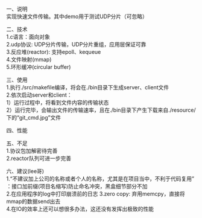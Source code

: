 一、说明  
    实现快速文件传输。其中demo用于测试UDP分片（可忽略）

二、技术  
    1.c语言：面向对象  
    2.udp协议: UDP分片传输，UDP分片重组，应用层保证可靠  
    3.反应堆(reactor): 支持epoll、kequeue  
    4.文件映射(mmap)    
    5.环形缓冲(circular buffer)  

三、使用  
    1.执行./src/makefile编译，将会在./bin目录下生成server、client文件  
    2.依次启动server和client：  
        1）运行过程中，将看到文件内容的传输状态  
        2）运行完毕，会输出文件的传输速率，且在./bin目录下产生下载来自./resource/下的“git_cmd.jpg”文件  

四、性能

五、不足  
    1.协议包加解密待完善  
    2.reactor队列可进一步完善  

六、建议(lee哥)  
    1.“不建议加上公司的名称或者个人的名称，尤其是在项目当中，不利于代码复用”  
      ：接口加前缀(项目名缩写)防止命名冲突，黑盒细节部分不加  
    2.在应用程序的log中打印崩溃前的日志
    3.zero copy: 弃用memcpy，直接将mmap的数据send出去  
    4.在IO的效率上还可以想很多办法，这还没有发挥出极致的性能  
